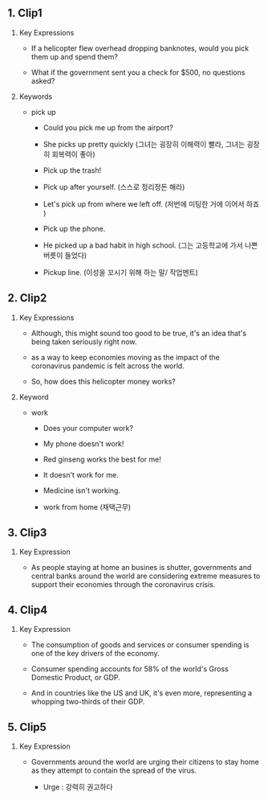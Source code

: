 ## 1. Clip1

1. Key Expressions

    - If a helicopter flew overhead dropping banknotes, would you pick them up and spend them?

    - What if the government sent you a check for $500, no questions asked?

2. Keywords

    - pick up
        
        - Could you pick me up from the airport?

        - She picks up pretty quickly (그녀는 굉장히 이해력이 빨라, 그녀는 굉장히 회복력이 좋아)

        - Pick up the trash!   

        - Pick up after yourself. (스스로 정리정돈 해라)

        - Let's pick up from where we left off. (저번에 미팅한 거에 이어서 하죠 )

        - Pick up the phone.

        - He picked up a bad habit in high school. (그는 고등학교에 가서 나쁜 버릇이 들었다)

        - Pickup line. (이성을 꼬시기 위해 하는 말/ 작업멘트)

## 2. Clip2

1. Key Expressions

    - Although, this might sound too good to be true, it's an idea that's being taken seriously right now.

    - as a way to keep economies moving as the impact of the coronavirus pandemic is felt across the world.

    - So, how does this helicopter money works?

2. Keyword

    - work

        - Does your computer work?

        - My phone doesn't work!

        - Red ginseng works the best for me!

        - It doesn't work for me.

        - Medicine isn't working.

        - work from home (재택근무)

## 3. Clip3

1. Key Expression

    - As people staying at home an busines is shutter, governments and central banks around the world are considering extreme measures to support their economies through the coronavirus crisis.

## 4. Clip4

1. Key Expression

    - The consumption of goods and services or consumer spending is one of the key drivers of the economy.

    - Consumer spending accounts for 58% of the world's Gross Domestic Product, or GDP.

    - And in countries like the US and UK, it's even more, representing a whopping two-thirds of their GDP.


## 5. Clip5

1. Key Expression

    - Governments around the world are urging their citizens to stay home as they attempt to contain the spread of the virus.

        - Urge : 강력히 권고하다